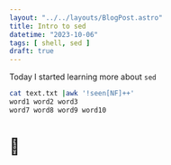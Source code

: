 ```yaml
---
layout: "../../layouts/BlogPost.astro"
title: Intro to sed
datetime: "2023-10-06"
tags: [ shell, sed ]
draft: true
---
```


Today I started learning more about `sed`

```bash
cat text.txt |awk '!seen[NF]++'
word1 word2 word3
word7 word8 word9 word10
```

# 📝

